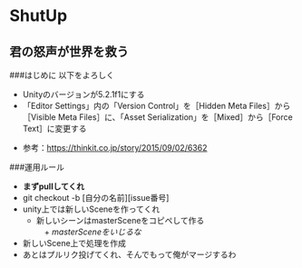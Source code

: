 # ShutUp
## 君の怒声が世界を救う

###はじめに
以下をよろしく  
* Unityのバージョンが5.2.1f1にする  
* 「Editor Settings」内の「Version Control」を［Hidden Meta Files］から［Visible Meta Files］に、「Asset Serialization」を［Mixed］から［Force Text］に変更する  
 + 参考：https://thinkit.co.jp/story/2015/09/02/6362
 
###運用ルール
* **まずpullしてくれ**
* git checkout -b [自分の名前][issue番号]
* unity上では新しいSceneを作ってくれ
  + 新しいシーンはmasterSceneをコピペして作る  
　+ _masterSceneをいじるな_
* 新しいScene上で処理を作成
* あとはプルリク投げてくれ、そんでもって俺がマージするわ
